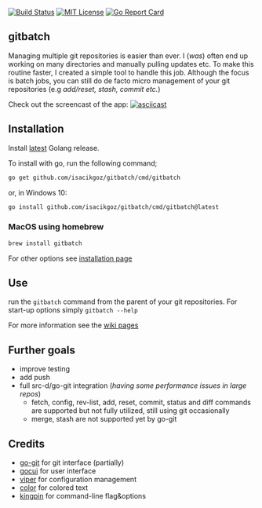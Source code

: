 [![Build Status](https://travis-ci.com/isacikgoz/gitbatch.svg?branch=master)](https://travis-ci.com/isacikgoz/gitbatch) [![MIT License](https://img.shields.io/badge/license-MIT-brightgreen.svg)](/LICENSE) [![Go Report Card](https://goreportcard.com/badge/github.com/isacikgoz/gitbatch)](https://goreportcard.com/report/github.com/isacikgoz/gitbatch)

## gitbatch
Managing multiple git repositories is easier than ever. I (*was*) often end up working on many directories and manually pulling updates etc. To make this routine faster, I created a simple tool to handle this job. Although the focus is batch jobs, you can still do de facto micro management of your git repositories (e.g *add/reset, stash, commit etc.*)

Check out the screencast of the app:
[![asciicast](https://asciinema.org/a/lxoZT6Z8fSliIEebWSPVIY8ct.svg)](https://asciinema.org/a/lxoZT6Z8fSliIEebWSPVIY8ct)

## Installation

Install [latest](https://golang.org/dl/) Golang release.

To install with go, run the following command;
```bash
go get github.com/isacikgoz/gitbatch/cmd/gitbatch
```
or, in Windows 10:
```bash
go install github.com/isacikgoz/gitbatch/cmd/gitbatch@latest
```

### MacOS using homebrew
```bash
brew install gitbatch
```
For other options see [installation page](https://github.com/isacikgoz/gitbatch/wiki/Installation)

## Use
run the `gitbatch` command from the parent of your git repositories. For start-up options simply `gitbatch --help`

For more information see the [wiki pages](https://github.com/isacikgoz/gitbatch/wiki)

## Further goals
- improve testing
- add push
- full src-d/go-git integration (*having some performance issues in large repos*)
  - fetch, config, rev-list, add, reset, commit, status and diff commands are supported but not fully utilized, still using git occasionally
  - merge, stash are not supported yet by go-git

## Credits
- [go-git](https://github.com/src-d/go-git) for git interface (partially)
- [gocui](https://github.com/jroimartin/gocui) for user interface
- [viper](https://github.com/spf13/viper) for configuration management
- [color](https://github.com/fatih/color) for colored text
- [kingpin](https://github.com/alecthomas/kingpin) for command-line flag&options

